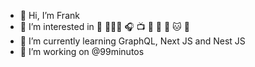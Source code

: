 - 👋 Hi, I’m Frank
- 👀 I’m interested in 📸 👨🏽‍💻 🎧 📺 🎥 👟 🐶 🐱 🍻
- 🌱 I’m currently learning GraphQL, Next JS and Nest JS
- 💞️ I’m working on @99minutos

<!---
99frank/99frank is a ✨ special ✨ repository because its `README.md` (this file) appears on your GitHub profile.
You can click the Preview link to take a look at your changes.
--->
